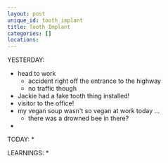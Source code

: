```yaml
---
layout: post
unique_id: tooth_implant
title: Tooth Implant
categories: []
locations: 
---
```


YESTERDAY:
* head to work
  * accident right off the entrance to the highway
  * no traffic though
* Jackie had a fake tooth thing installed!
* visitor to the office!
* my vegan soup wasn't so vegan at work today ...
  * there was a drowned bee in there?
* 

TODAY:
* 

LEARNINGS:
* 
